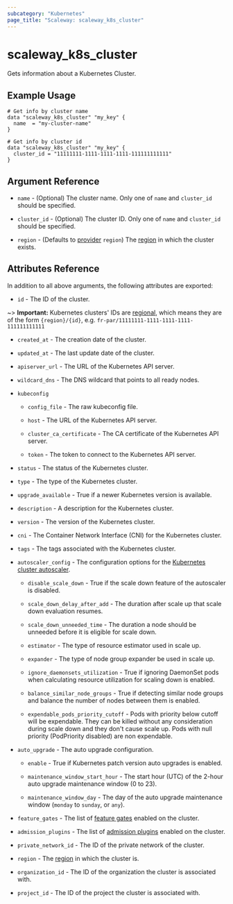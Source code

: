```yaml
---
subcategory: "Kubernetes"
page_title: "Scaleway: scaleway_k8s_cluster"
---
```


# scaleway_k8s_cluster

Gets information about a Kubernetes Cluster.

## Example Usage

```hcl
# Get info by cluster name
data "scaleway_k8s_cluster" "my_key" {
  name  = "my-cluster-name"
}

# Get info by cluster id
data "scaleway_k8s_cluster" "my_key" {
  cluster_id = "11111111-1111-1111-1111-111111111111"
}
```

## Argument Reference

- `name` - (Optional) The cluster name. Only one of `name` and `cluster_id` should be specified.

- `cluster_id` - (Optional) The cluster ID. Only one of `name` and `cluster_id` should be specified.

- `region` - (Defaults to [provider](../index.md#region) `region`) The [region](../guides/regions_and_zones.md#regions) in which the cluster exists.

## Attributes Reference

In addition to all above arguments, the following attributes are exported:

- `id` - The ID of the cluster.

~> **Important:** Kubernetes clusters' IDs are [regional](../guides/regions_and_zones.md#resource-ids), which means they are of the form `{region}/{id}`, e.g. `fr-par/11111111-1111-1111-1111-111111111111`

- `created_at` - The creation date of the cluster.

- `updated_at` - The last update date of the cluster.

- `apiserver_url` - The URL of the Kubernetes API server.

- `wildcard_dns` - The DNS wildcard that points to all ready nodes.

- `kubeconfig`

    - `config_file` - The raw kubeconfig file.

    - `host` - The URL of the Kubernetes API server.

    - `cluster_ca_certificate` - The CA certificate of the Kubernetes API server.

    - `token` - The token to connect to the Kubernetes API server.

- `status` - The status of the Kubernetes cluster.

- `type` - The type of the Kubernetes cluster.

- `upgrade_available` - True if a newer Kubernetes version is available.

- `description` - A description for the Kubernetes cluster.

- `version` - The version of the Kubernetes cluster.

- `cni` - The Container Network Interface (CNI) for the Kubernetes cluster.

- `tags` - The tags associated with the Kubernetes cluster.

- `autoscaler_config` - The configuration options for the [Kubernetes cluster autoscaler](https://github.com/kubernetes/autoscaler/tree/master/cluster-autoscaler).

    - `disable_scale_down` - True if the scale down feature of the autoscaler is disabled.

    - `scale_down_delay_after_add` - The duration after scale up that scale down evaluation resumes.

    - `scale_down_unneeded_time` - The duration a node should be unneeded before it is eligible for scale down.

    - `estimator` - The type of resource estimator used in scale up.

    - `expander` - The type of node group expander be used in scale up.

    - `ignore_daemonsets_utilization` - True if ignoring DaemonSet pods when calculating resource utilization for scaling down is enabled.

    - `balance_similar_node_groups` - True if detecting similar node groups and balance the number of nodes between them is enabled.

    - `expendable_pods_priority_cutoff` - Pods with priority below cutoff will be expendable. They can be killed without any consideration during scale down and they don't cause scale up. Pods with null priority (PodPriority disabled) are non expendable.

- `auto_upgrade` - The auto upgrade configuration.

    - `enable` - True if Kubernetes patch version auto upgrades is enabled.

    - `maintenance_window_start_hour` - The start hour (UTC) of the 2-hour auto upgrade maintenance window (0 to 23).

    - `maintenance_window_day` - The day of the auto upgrade maintenance window (`monday` to `sunday`, or `any`).

- `feature_gates` - The list of [feature gates](https://kubernetes.io/docs/reference/command-line-tools-reference/feature-gates/) enabled on the cluster.

- `admission_plugins` - The list of [admission plugins](https://kubernetes.io/docs/reference/access-authn-authz/admission-controllers/) enabled on the cluster.

- `private_network_id` - The ID of the private network of the cluster.

- `region` - The [region](../guides/regions_and_zones.md#regions) in which the cluster is.

- `organization_id` - The ID of the organization the cluster is associated with.

- `project_id` - The ID of the project the cluster is associated with.

